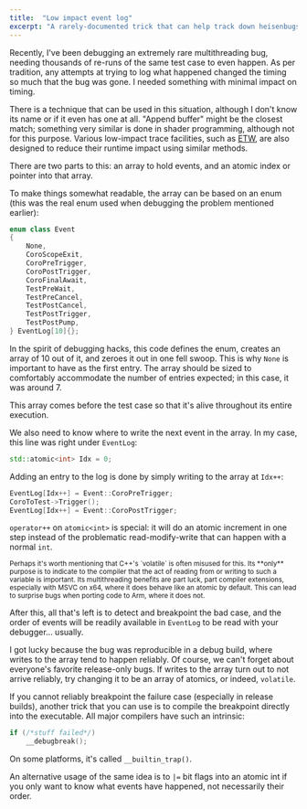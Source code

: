 ```yaml
---
title:  "Low impact event log"
excerpt: "A rarely-documented trick that can help track down heisenbugs."
---
```


Recently, I've been debugging an extremely rare multithreading bug, needing
thousands of re-runs of the same test case to even happen.
As per tradition, any attempts at trying to log what happened changed the timing
so much that the bug was gone.
I needed something with minimal impact on timing.

There is a technique that can be used in this situation, although I don't know
its name or if it even has one at all.
"Append buffer" might be the closest match; something very similar is done in
shader programming, although not for this purpose.
Various low-impact trace facilities, such as
[ETW](https://learn.microsoft.com/en-us/windows/win32/etw/about-event-tracing),
are also designed to reduce their runtime impact using similar methods.

There are two parts to this: an array to hold events, and an atomic index or
pointer into that array.

To make things somewhat readable, the array can be based on an enum (this was
the real enum used when debugging the problem mentioned earlier):

```c++
enum class Event
{
    None,
    CoroScopeExit,
    CoroPreTrigger,
    CoroPostTrigger,
    CoroFinalAwait,
    TestPreWait,
    TestPreCancel,
    TestPostCancel,
    TestPostTrigger,
    TestPostPump,
} EventLog[10]{};
```

In the spirit of debugging hacks, this code defines the enum, creates an array
of 10 out of it, and zeroes it out in one fell swoop.
This is why `None` is important to have as the first entry.
The array should be sized to comfortably accommodate the number of entries
expected; in this case, it was around 7.

This array comes before the test case so that it's alive throughout its entire
execution.

We also need to know where to write the next event in the array.
In my case, this line was right under `EventLog`:
```c++
std::atomic<int> Idx = 0;
```

Adding an entry to the log is done by simply writing to the array at `Idx++`:

```c++
EventLog[Idx++] = Event::CoroPreTrigger;
CoroToTest->Trigger();
EventLog[Idx++] = Event::CoroPostTrigger;
```

`operator++` on `atomic<int>` is special: it will do an atomic increment in one
step instead of the problematic read-modify-write that can happen with a normal
`int`.

<sup>
Perhaps it's worth mentioning that C++'s `volatile` is often misused for this.
Its **only** purpose is to indicate to the compiler that the act of reading
from or writing to such a variable is important.
Its multithreading benefits are part luck, part compiler extensions, especially
with MSVC on x64, where it does behave like an atomic by default.
This can lead to surprise bugs when porting code to Arm, where it does not.
</sup>

After this, all that's left is to detect and breakpoint the bad case, and the
order of events will be readily available in `EventLog` to be read with your
debugger... usually.

I got lucky because the bug was reproducible in a debug build, where writes to
the array tend to happen reliably.
Of course, we can't forget about everyone's favorite release-only bugs.
If writes to the array turn out to not arrive reliably, try changing it to be an
array of atomics, or indeed, `volatile`.

If you cannot reliably breakpoint the failure case (especially in release
builds), another trick that you can use is to compile the breakpoint directly
into the executable.
All major compilers have such an intrinsic:
```c++
if (/*stuff failed*/)
    __debugbreak();
```
On some platforms, it's called `__builtin_trap()`.

An alternative usage of the same idea is to `|=` bit flags into an atomic int
if you only want to know what events have happened, not necessarily their order.
